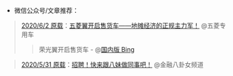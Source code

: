 - 微信公众号/文章推荐：

> [2020/6/2 原载](https://mp.weixin.qq.com/s/m9PIL8JpISPqTPsz6xHPtw)：[五菱翼开启售货车——地摊经济的正规主力军！](https://go.choong.net/s/wx/20200602/) @五菱专用车
>> 荣光翼开启售货车 - @[国内版 Bing](https://cn.bing.com/search?q=%E8%8D%A3%E5%85%89%E7%BF%BC%E5%BC%80%E5%90%AF%E5%94%AE%E8%B4%A7%E8%BD%A6)

> [2020/5/31 原载](https://mp.weixin.qq.com/s/jdxh8YJH1LQ-8cI_LgmzZA)：[招聘！快来跟八妹做同事吧！](https://go.choong.net/s/wx/20200531) @金融八卦女频道

